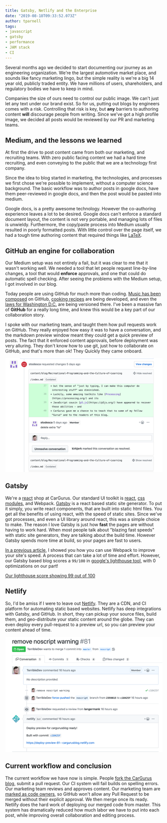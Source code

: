 ```yaml
---
title: Gatsby, Netlify and the Enterprise
date: "2019-08-18T09:33:52.073Z"
author: tparnell
tags:
- javascript
- gatsby
- performance
- JAM stack
- CI
---
```


Several months ago we decided to start documenting our journey as an engineering organization. We're the largest automotive market place, and sounds like fancy marketing lingo, but the simple reality is we're a big 14 year old, publicly traded entity. We have millions of users, shareholders, and regulatory bodies we have to keep in mind.

Companies the size of ours need to control our public image. We can't just let any text under our brand exist. So for us, putting out blogs by engineers comes with a risk. Controlling that risk is key, but **any** barriers to authoring content **will** discourage people from writing. Since we've got a high profile image, we decided all posts would be reviewed by our PR and marketing teams.

## Medium, and the lessons we learned

At first the drive to post content came from both our marketing, and recruiting teams. With zero public facing content we had a hard time recruiting, and even conveying to the public that we are a technology first company. 

Since the idea to blog started in marketing, the technologies, and processes we first chose we're possible to implement, without a computer science background. The basic workflow was to author posts in google docs, have them peer-reviewed in google docs, and then the post would be pasted into medium. 

Google docs, is a pretty awesome technology. However the co-authoring experience leaves a lot to be desired. Google docs can't enforce a standard document layout, the content is not very portable, and managing lots of files is unwieldy. Furthermore, the copy/paste process into Medium usually resulted in poorly formatted posts. With little control over the page itself, we had a tough time authoring content that required things like [LaTeX](https://www.latex-project.org/).


## GitHub an engine for collaboration

Our Medium setup was not entirely a fail, but it was clear to me that it wasn't working well. We needed a tool that let people request line-by-line changes, a tool that would **enforce** approvals, and one that could do automatic spell checking. After seeing the problems with the Medium setup, I got involved in our blog.

Today people are using GitHub for much more than coding. [Music has been composed](https://github.com/CMAA/nova-organi-harmonia) on GitHub, [cooking recipes](https://readwrite.com/2013/11/08/seven-ways-to-use-github-that-arent-coding/) are being developed, and even the [laws for Washington D.C.](https://github.com/DCCouncil/dc-law) are being versioned there. I've been a massive fan of **GitHub** for a really long time, and knew this would be a key part of our collaboration story.

I spoke with our marketing team, and taught them how pull requests work on GitHub. They really enjoyed how easy it was to have a conversation, and the markdown preview window meant they could get a quick preview of posts. The fact that it enforced content approvals, before deployment was very alluring. They don't know how to use git, just how to collaborate on GitHub, and that's more than ok! They Quickly they came onboard.

![A screenshot of our marketing team giving feedback on a post](1.png)

## Gatsby 

We're a [react](https://reactjs.org/) shop at CarGurus. Our standard UI toolkit is [react](https://reactjs.org/), [css modules](https://github.com/css-modules/css-modules), and Webpack. [Gatsby](https://www.gatsbyjs.org/) is a react based static site generator. To put it simply, you write react components, that are built into static html files. You get all the benefits of using react, with the speed of static sites. Since we've got processes, and even a UI library around react, this was a simple choice to make. The reason I love Gatsby is just how **fast** the pages are without having to work hard. When most people talk about "blazing fast speeds" with static site generators, they are talking about the build time. However Gatsby spends more time at build, so your pages are fast to users.

[In a previous article](/Cutting-our-Webpack-build-time-in-half/), I showed you how you can use Webpack to improve your site's speed. A process that can take a lot of time and effort. However, our Gatsby based blog scores a `99/100` in [google's lighthouse tool](https://developers.google.com/web/tools/lighthouse/), with 0 optimizations on our part!

[Our lighthouse score showing 99 out of 100](2.png)

## Netlify

So, I'd be amiss if I were to leave out [Netlify](https://www.netlify.com/). They are a CDN, and CI platform for automating static based websites. Netlify has deep integrations with Gatsby, and GitHub. In short, they can pickup your source files, build them, and geo-distribute your static content around the globe. They can even deploy every pull-request to a preview url, so you can preview your content ahead of time.

![a screen shot showing netlify post a url in a pull request](3.png)

## Current workflow and conclusion

The current workflow we have now is simple. People [fork the CarGurus blog](https://github.com/CarGurus/blog), submit a pull request. Our CI system will fail builds on spelling errors. Our marketing team reviews and approves content. Our marketing team are [marked as code owners](https://help.github.com/en/articles/about-code-owners), so GitHub won't allow any Pull Request to be merged without their explicit approval. We then merge once its ready. Netlify does the hard work of deploying our merged code from master. This system has dramatically reduced how much labor we have to put into each post, while improving overall collaboration and editing process.
